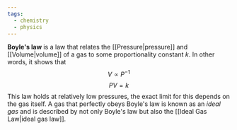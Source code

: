 ```yaml
---
tags:
  - chemistry
  - physics
---
```

**Boyle's law** is a law that relates the [[Pressure|pressure]] and [[Volume|volume]] of a gas to some proportionality constant $k$. In other words, it shows that
$$
V\propto P^{-1}
$$
$$
PV=k
$$
This law holds at relatively low pressures, the exact limit for this depends on the gas itself. A gas that perfectly obeys Boyle's law is known as an *ideal gas* and is described by not only Boyle's law but also the [[Ideal Gas Law|ideal gas law]].